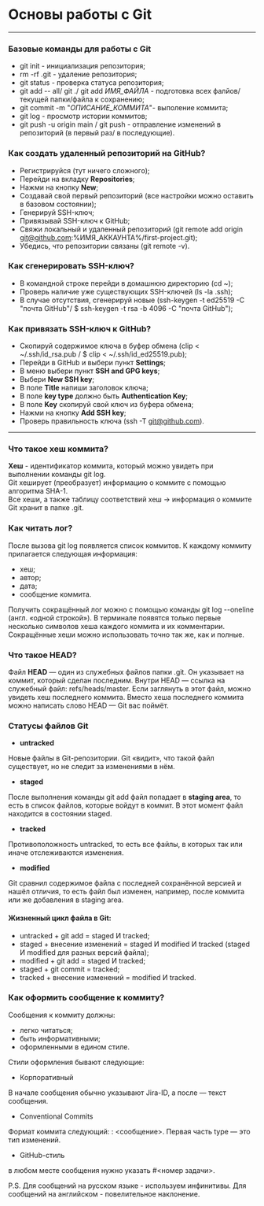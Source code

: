 # Основы работы с Git
---
### Базовые команды для работы с Git

* git init - инициализация репозитория;
* rm -rf .git - удаление репозитория;
* git status - проверка статуса репозитория;
* git add -- all/ git ./ git add *ИМЯ_ФАЙЛА* - подготовка всех фалйов/текущей папки/файла к сохранению;
* git commit -m "*ОПИСАНИЕ_КОММИТА*"- выполение коммита;
* git log - просмотр истории коммитов;
* git push -u origin main / git push - отправление изменений в репозиторий (в первый раз/ в последующие).


### Как создать удаленный репозиторий на GitHub? 

* Регистрируйся (тут ничего сложного);
* Перейди на вкладку **Repositories**;
* Нажми на кнопку **New**;
* Создавай свой первый репозиторий (все настройки можно оставить в базовом состоянии);
* Генерируй SSH-ключ;
* Привязывай SSH-ключ к GitHub;
* Свяжи локальный и удаленный репозиторий (git remote add origin git@github.com:%ИМЯ_АККАУНТА%/first-project.git);
* Убедись, что репозитории связаны (git remote -v).

### Как сгенерировать SSH-ключ? 

* В командной строке перейди в домашнюю директорию (cd ~);
* Проверь наличие уже существующих SSH-ключей (ls -la .ssh);
* В случае отсутствия, сгенерируй новые (ssh-keygen -t ed25519 -C "почта GitHub"/ $ ssh-keygen -t rsa -b 4096 -C "почта GitHub");


### Как привязать SSH-ключ к GitHub?

* Скопируй содержимое ключа в буфер обмена (clip < ~/.ssh/id_rsa.pub  /  $ clip < ~/.ssh/id_ed25519.pub);
* Перейди в GitHub и выбери пункт **Settings**;
* В меню выбери пункт **SSH and GPG keys**;
* Выбери **New SSH key**;
* В поле **Title** напиши заголовок ключа;
* В поле **key type** должно быть **Authentication Key**;
* В поле **Key** скопируй свой ключ из буфера обмена;
* Нажми на кнопку **Add SSH key**;
* Проверь правильность ключа (ssh -T git@github.com).

---
### Что такое хеш коммита? 

**Хеш** - идентификатор коммита, который можно увидеть при выполнении команды git log.  
Git хеширует (преобразует) информацию о коммите с помощью алгоритма SHA-1.  
Все хеши, а также таблицу соответствий хеш → информация о коммите Git хранит в папке .git.

### Как читать лог? 

После вызова git log появляется список коммитов. К каждому коммиту прилагается следующая информация: 
* хеш; 
* автор;
* дата; 
* сообщение коммита.

Получить сокращённый лог можно с помощью команды git log --oneline (англ. «одной строкой»). 
В терминале появятся только первые несколько символов хеша каждого коммита и их комментарии.  
Cокращённые хеши можно использовать точно так же, как и полные.


### Что такое HEAD?

Файл **HEAD** — один из служебных файлов папки .git. Он указывает на коммит, который сделан последним.
Внутри HEAD — ссылка на служебный файл: refs/heads/master. Если заглянуть в этот файл, можно увидеть хеш последнего коммита.
Вместо хеша последнего коммита можно написать слово HEAD — Git вас поймёт.

### Статусы файлов Git

* **untracked**

Новые файлы в Git-репозитории. Git «видит», что такой файл существует, но не следит за изменениями в нём.

* **staged** 

После выполнения команды git add файл попадает в **staging area**, то есть в список файлов, которые войдут в коммит. 
В этот момент файл находится в состоянии staged.

* **tracked**

Противоположность untracked, то есть все файлы, в которых так или иначе отслеживаются изменения.

* **modified** 

Git сравнил содержимое файла с последней сохранённой версией и нашёл отличия, то есть файл был изменен, например, после коммита или же добавления в
staging area.

#### Жизненный цикл файла в Git: 

* untracked + git add = staged И tracked;
* staged + внесение изменений = staged И modified И tracked (staged И modified для разных версий файла);
* modified + git add = staged И tracked;
* staged + git commit = tracked; 
* tracked + внесение изменений = modified И tracked.


### Как оформить сообщение к коммиту?

Сообщения к коммиту должны: 

* легко читаться;
* быть информативными;
* оформленными в едином стиле.

Стили оформления бывают следующие: 

* Корпоративный 

В начале сообщения обычно указывают Jira-ID, а после — текст сообщения.

* Conventional Commits

Формат коммита следующий: <type>: <сообщение>. Первая часть type — это тип изменений.  

* GitHub-стиль

в любом месте сообщения нужно указать #<номер задачи>.

P.S. Для сообщений на русском языке -  используем инфинитивы. 
Для сообщений на английском - повелительное наклонение.





  